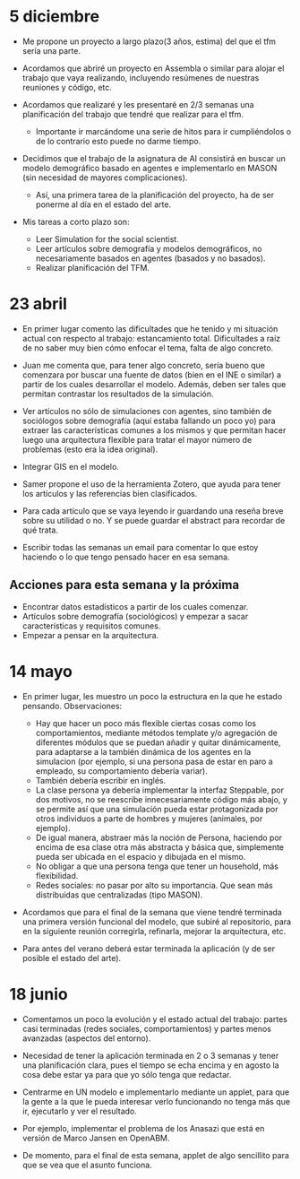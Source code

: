 # 5 diciembre #

  * Me propone un proyecto a largo plazo(3 años, estima) del que el tfm sería una parte.

  * Acordamos que abriré un proyecto en Assembla o similar para alojar el trabajo que vaya realizando, incluyendo resúmenes de nuestras reuniones y código, etc.

  * Acordamos que realizaré y les presentaré en 2/3 semanas una planificación del trabajo que tendré que realizar para el tfm.
    * Importante ir marcándome una serie de hitos para ir cumpliéndolos o de lo contrario esto puede no darme tiempo.

  * Decidimos que el trabajo de la asignatura de AI consistirá en buscar un modelo demográfico basado en agentes e implementarlo en MASON (sin necesidad de mayores complicaciones).
    * Así, una primera tarea de la planificación del proyecto, ha de ser ponerme al día en el estado del arte.

  * Mis tareas a corto plazo son:
    * Leer Simulation for the social scientist.
    * Leer artículos sobre demografía y modelos demográficos, no necesariamente basados en agentes (basados y no basados).
    * Realizar planificación del TFM.


# 23 abril #

  * En primer lugar comento las dificultades que he tenido y mi situación actual con respecto al trabajo: estancamiento total. Dificultades a raíz de no saber muy bien cómo enfocar el tema, falta de algo concreto.

  * Juan me comenta que, para tener algo concreto, sería bueno que comenzara por buscar una fuente de datos (bien en el INE o similar) a partir de los cuales desarrollar el modelo. Además, deben ser tales que permitan contrastar los resultados de la simulación.

  * Ver artículos no sólo de simulaciones con agentes, sino también de sociólogos sobre demografía (aquí estaba fallando un poco yo) para extraer las características comunes a los mismos y que permitan hacer luego una arquitectura flexible para tratar el mayor número de problemas (esto era la idea original).

  * Integrar GIS en el modelo.

  * Samer propone el uso de la herramienta Zotero, que ayuda para tener los artículos y las referencias bien clasificados.

  * Para cada artículo que se vaya leyendo ir guardando una reseña breve sobre su utilidad o no. Y se puede guardar el abstract para recordar de qué trata.

  * Escribir todas las semanas un email para comentar lo que estoy haciendo o lo que tengo pensado hacer en esa semana.

## Acciones para esta semana y la próxima ##
  * Encontrar datos estadísticos a partir de los cuales comenzar.
  * Artículos sobre demografía (sociológicos) y empezar a sacar características y requisitos comunes.
  * Empezar a pensar en la arquitectura.


# 14 mayo #

  * En primer lugar, les muestro un poco la estructura en la que he estado pensando. Observaciones:
    * Hay que hacer un poco más flexible ciertas cosas como los comportamientos, mediante métodos template y/o agregación de diferentes módulos que se puedan añadir y quitar dinámicamente, para adaptarse a la también dinámica de los agentes en la simulacion (por ejemplo, si una persona pasa de estar en paro a empleado, su comportamiento debería variar).
    * También debería escribir en inglés.
    * La clase persona ya debería implementar la interfaz Steppable, por dos motivos, no se reescribe innecesariamente código más abajo, y se permite así que una simulación pueda estar protagonizada por otros individuos a parte de hombres y mujeres (animales, por ejemplo).
    * De igual manera, abstraer más la noción de Persona, haciendo por encima de esa clase otra más abstracta y básica que, simplemente pueda ser ubicada en el espacio y dibujada en el mismo.
    * No obligar a que una persona tenga que tener un household, más flexibilidad.
    * Redes sociales: no pasar por alto su importancia. Que sean más distribuidas que centralizadas (tipo MASON).

  * Acordamos que para el final de la semana que viene tendré terminada una primera versión funcional del modelo, que subiré al repositorio, para en la siguiente reunión corregirla, refinarla, mejorar la arquitectura, etc.

  * Para antes del verano deberá estar terminada la aplicación (y de ser posible el estado del arte).

# 18 junio #

  * Comentamos un poco la evolución y el estado actual del trabajo: partes casi terminadas (redes sociales, comportamientos) y partes menos avanzadas (aspectos del entorno).

  * Necesidad de tener la aplicación terminada en 2 o 3 semanas y tener una planificación clara, pues el tiempo se echa encima y en agosto la cosa debe estar ya para que yo sólo tenga que redactar.

  * Centrarme en UN modelo e implementarlo mediante un applet, para que la gente a la que le pueda interesar verlo funcionando no tenga más que ir, ejecutarlo y ver el resultado.

  * Por ejemplo, implementar el problema de los Anasazi que está en versión de Marco Jansen en OpenABM.

  * De momento, para el final de esta semana, applet de algo sencillito para que se vea que el asunto funciona.